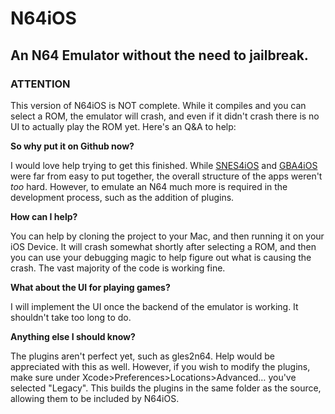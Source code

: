 N64iOS
======
An N64 Emulator without the need to jailbreak.
----------------------------------------------

### ATTENTION

This version of N64iOS is NOT complete. While it compiles and you can select a ROM, the emulator will crash, and even if it didn't crash there is no UI to actually play the ROM yet. Here's an Q&A to help:

**So why put it on Github now?**

I would love help trying to get this finished. While [SNES4iOS](http://github.com/iSkythe/SNES4iOS) and [GBA4iOS](http://github.com/iSkythe/GBA4iOS) were far from easy to put together, the overall structure of the apps weren't _too_ hard. However, to emulate an N64 much more is required in the development process, such as the addition of plugins.

**How can I help?**

You can help by cloning the project to your Mac, and then running it on your iOS Device. It will crash somewhat shortly after selecting a ROM, and then you can use your debugging magic to help figure out what is causing the crash. The vast majority of the code is working fine.

**What about the UI for playing games?**

I will implement the UI once the backend of the emulator is working. It shouldn't take too long to do.

**Anything else I should know?**

The plugins aren't perfect yet, such as gles2n64. Help would be appreciated with this as well. However, if you wish to modify the plugins, make sure under Xcode>Preferences>Locations>Advanced… you've selected "Legacy". This builds the plugins in the same folder as the source, allowing them to be included by N64iOS.